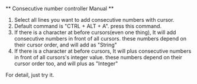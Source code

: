 ** Consecutive number controller Manual **

1. Select all lines you want to add consecutive numbers with cursor.
2. Default command is "CTRL + ALT + A". press this command.
3. If there is a character at before cursors(even one thing), It will add consecutive numbers in front of all cursors.
   these numbers depend on their cursor order, and will add as "String"
4. If there is a character at before cursors, It will plus consecutive numbers in front of all cursors's integer value.
   these numbers depend on their cursor order too, and will plus as "Integer"

For detail, just try it.
